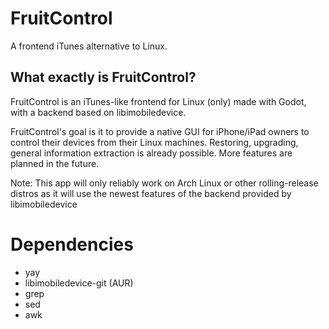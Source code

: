 # FruitControl

A frontend iTunes alternative to Linux.

## What exactly is FruitControl?

FruitControl is an iTunes-like frontend for Linux (only) made with Godot, with a backend based on libimobiledevice.

FruitControl's goal is it to provide a native GUI for iPhone/iPad owners to control their devices from their Linux machines.
Restoring, upgrading, general information extraction is already possible. More features are planned in the future.

Note: This app will only reliably work on Arch Linux or other rolling-release distros as it will use the newest features of the backend provided by libimobiledevice

# Dependencies

- yay
- libimobiledevice-git (AUR)
- grep
- sed
- awk
